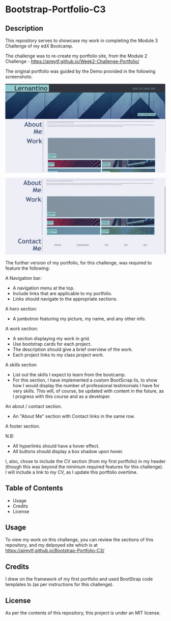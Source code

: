 # Bootstrap-Portfolio-C3

## Description

This repository serves to showcase my work in completing the Module 3 Challenge of my edX Bootcamp. 

The challenge was to re-create my portfolio site, from the Module 2 Challenge - https://aireytf.github.io/Week2-Challenge-Portfolio/

The original portfolio was guided by the Demo provided in the following screenshots:

![Demo1](/Images/Screenshot1.png)

![Demo2](/Images/Screenshot2.png)

The further version of my portfolio, for this challenge, was required to feature the following:

A Navigation bar:
- A navigation menu at the top.
- Include links that are applicable to my portfolio.
- Links should navigate to the appropriate sections.

A hero section:
- A jumbotron featuring my picture, my name, and any other info.

A work section:
- A section displaying my work in grid.
- Use bootstrap cards for each project.
- The description should give a brief overview of the work.
- Each project links to my class project work.

A skills section
- List out the skills I expect to learn from the bootcamp.
- For this section, I have implemented a custom BootScrap lis, to show how I would display the number of professional testimonials I have for very skills. This will, of course, be updated with content in the future, as I progress with this course and as a developer.

An about / contact section.
- An "About Me" section with Contact links in the same row.

A footer section.

N.B: 
- All hyperlinks should have a hover effect.
- All buttons should display a box shadow upon hover.

I, also, chose to include the CV section (from my first portfolio) in my header (though this was beyond the minimum required features for this challenge). I will include a link to my CV, as I update this portfolio overtime. 

## Table of Contents 

- Usage
- Credits
- License

## Usage

To view my work on this challenge, you can review the sections of this repository, and my delpoyed site which is at https://aireytf.github.io/Bootstrap-Portfolio-C3/

## Credits

I drew on the framework of my first portfolio and used BootStrap code templates to (as per instructions for this challenge).

## License

As per the contents of this repository, this project is under an MIT license.

